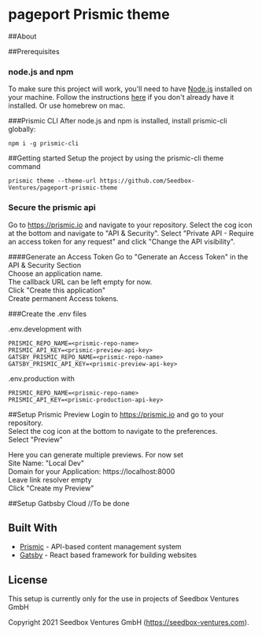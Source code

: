 # pageport Prismic theme

##About

##Prerequisites

### node.js and npm

To make sure this project will work, you'll need to have [Node.js](https://nodejs.org/en/) installed on your machine. Follow the instructions [here](https://nodejs.org/en/) if you don't already have it installed. Or use homebrew on mac.

###Prismic CLI
After node.js and npm is installed, install prismic-cli globally:

```
npm i -g prismic-cli
```

##Getting started
Setup the project by using the prismic-cli theme command

```
prismic theme --theme-url https://github.com/Seedbox-Ventures/pageport-prismic-theme
```

### Secure the prismic api

Go to https://prismic.io and navigate to your repository.
Select the cog icon at the bottom and navigate to "API & Security".
Select "Private API - Require an access token for any request" and click "Change the API visibility".

####Generate an Access Token
Go to "Generate an Access Token" in the API & Security Section  
Choose an application name.  
The callback URL can be left empty for now.  
Click "Create this application"  
Create permanent Access tokens.

###Create the .env files

.env.development with

```
PRISMIC_REPO_NAME=<prismic-repo-name>
PRISMIC_API_KEY=<prismic-preview-api-key>
GATSBY_PRISMIC_REPO_NAME=<prismic-repo-name>
GATSBY_PRISMIC_API_KEY=<prismic-preview-api-key>
```

.env.production with

```
PRISMIC_REPO_NAME=<prismic-repo-name>
PRISMIC_API_KEY=<prismic-production-api-key>
```

##Setup Prismic Preview
Login to https://prismic.io and go to your repository.  
Select the cog icon at the bottom to navigate to the preferences.  
Select "Preview"

Here you can generate multiple previews. For now set  
Site Name: "Local Dev"  
Domain for your Application: https://localhost:8000  
Leave link resolver empty  
Click "Create my Preview"

##Setup Gatbsby Cloud
//To be done

## Built With

- [Prismic](https://prismic.io/) - API-based content management system
- [Gatsby](https://www.gatsbyjs.org/) - React based framework for building websites

## License

This setup is currently only for the use in projects of Seedbox Ventures GmbH

Copyright 2021 Seedbox Ventures GmbH (https://seedbox-ventures.com).
